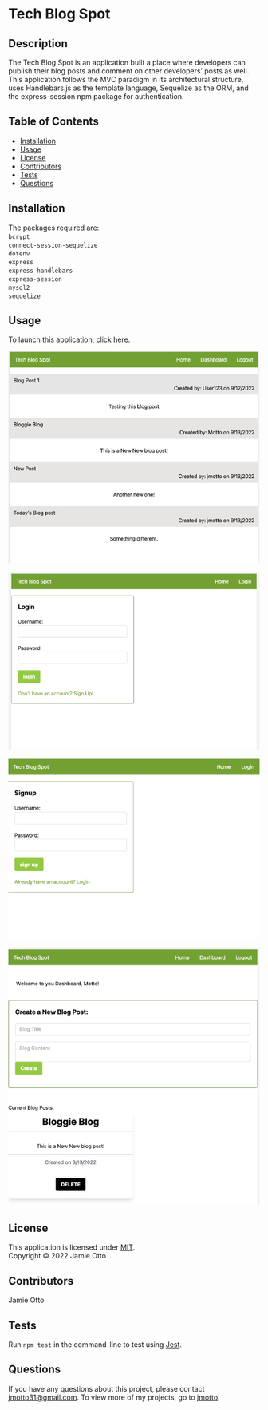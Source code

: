 # Tech Blog Spot

 ## Description
  The Tech Blog Spot is an application built a place where developers can publish their blog posts and comment on other developers’ posts as well.  This application follows the MVC paradigm in its architectural structure, uses Handlebars.js as the template language, Sequelize as the ORM, and the express-session npm package for authentication.

  ## Table of Contents
  * [Installation](#installation)
  * [Usage](#usage)
  * [License](#license)
  * [Contributors](#contributors)
  * [Tests](#tests)
  * [Questions](#questions)

  ## Installation
 The packages required are:
    <br/>`bcrypt`
    <br/>`connect-session-sequelize`
    <br/>`dotenv`
    <br/>`express`
    <br/>`express-handlebars`
    <br/>`express-session`
    <br/>`mysql2`
    <br/>`sequelize`


  ## Usage
  
  To launch this application, click [here](https://ch-14-mvc-blog-spot.herokuapp.com/login).

  ![blog-homepage](assets/blog-homepage-img.png)

  ![blog-login](assets/blog-login-img.png)

  ![blog-signup](assets/blog-signup-img.png)
  
  ![blog-dashboard](assets/blog-dashboard.png)

  ## License
  This application is licensed under [MIT]((https://opensource.org/licenses/MIT)). 
  <br/> Copyright &copy; 2022 Jamie Otto
  

  ## Contributors
  Jamie Otto

  ## Tests 
  Run `npm test` in the command-line to test using [Jest](https://www.npmjs.com/package/jest).

  ## Questions
  If you have any questions about this project, please contact [jmotto31@gmail.com](mailto:jmotto31@gmail.com). To view more of my projects, go to [jmotto](https://github.com/jmotto).

